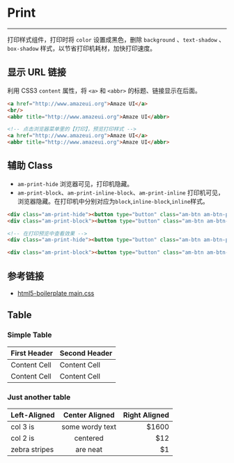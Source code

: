 # Print
---

打印样式组件，打印时将 `color` 设置成黑色，删除 `background` 、`text-shadow` 、`box-shadow` 样式，以节省打印机耗材，加快打印速度。

## 显示 URL 链接

利用 CSS3 `content` 属性，将 `<a>` 和 `<abbr>` 的标题、链接显示在后面。

`````html
<a href="http://www.amazeui.org">Amaze UI</a>
<br/>
<abbr title="http://www.amazeui.org">Amaze UI</abbr>
`````

```html
<!-- 点击浏览器菜单里的【打印】，预览打印样式 -->
<a href="http://www.amazeui.org">Amaze UI</a>
<abbr title="http://www.amazeui.org">Amaze UI</abbr>
```

## 辅助 Class

- `am-print-hide` 浏览器可见，打印机隐藏。
- `am-print-block`、`am-print-inline-block`、`am-print-inline` 打印机可见，浏览器隐藏。在打印机中分别对应为`block`,`inline-block`,`inline`样式。


`````html
<div class="am-print-hide"><button type="button" class="am-btn am-btn-primary am-btn-block">浏览器可见，打印机不可见</button></div>
<div class="am-print-block"><button type="button" class="am-btn am-btn-primary am-btn-block">打印机可见，浏览器不可见</button></div>
`````

```html
<!-- 在打印预览中查看效果 -->
<div class="am-print-hide"><button type="button" class="am-btn am-btn-primary am-btn-block">浏览器可见，打印机不可见</button></div>

<div class="am-print-block"><button type="button" class="am-btn am-btn-primary am-btn-block">打印机可见，浏览器不可见</button></div>
```

## 参考链接

- [html5-boilerplate main.css](https://github.com/h5bp/html5-boilerplate/blob/master/src/css/main.css)

## Table

### Simple Table

| First Header  | Second Header |
| ------------- | ------------- |
| Content Cell  | Content Cell  |
| Content Cell  | Content Cell  |

### Just another table

| Left-Aligned  | Center Aligned  | Right Aligned |
| :------------ |:---------------:| -----:|
| col 3 is      | some wordy text | $1600 |
| col 2 is      | centered        |   $12 |
| zebra stripes | are neat        |    $1 |
